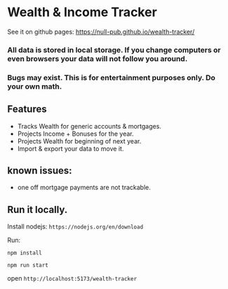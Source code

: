 # Wealth & Income Tracker

See it on github pages: https://null-pub.github.io/wealth-tracker/

### All data is stored in local storage. If you change computers or even browsers your data will not follow you around.

### Bugs may exist. This is for entertainment purposes only. Do your own math.

## Features

- Tracks Wealth for generic accounts & mortgages.
- Projects Income + Bonuses for the year.
- Projects Wealth for beginning of next year.
- Import & export your data to move it.

## known issues:

- one off mortgage payments are not trackable.

## Run it locally.

Install nodejs: `https://nodejs.org/en/download`

Run:

`npm install`

`npm run start`

open `http://localhost:5173/wealth-tracker`

